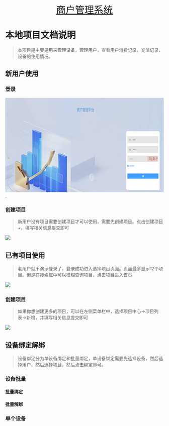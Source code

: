 <!--
 * @Author: txd
 * @Date: 2024-04-15 15:33:08
 * @LastEditors: Do not edit
 * @LastEditTime: 2024-04-17 09:36:43
 * @FilePath: \fuzhengwei.github.io\README.md
-->

<div align="center">
    <a href="#" style="font-size:30px">商户管理系统</a>
</div>

# 本地项目文档说明 

>本项目是主要是用来管理设备，管理用户，查看用户消费记录，充值记录，设备的使用情况。

## 新用户使用
### 登录
<img src="./assets/img/01.png" style="width: 600px;height: 300px;">.

### 创建项目
>新用户没有项目需要创建项目才可以使用，需要先创建项目。点击创建项目+，填写相关信息提交即可

<img src="./docs/assets/img/02.png">


<!-- **登陆创建项目** -->

## 已有项目使用
>老用户就不演示登录了，登录成功进入选择项目页面。页面最多显示12个项目。但是在搜索框中可以模糊查询项目，点击项目进入首页

<img src="./docs/assets/img/08.png">

### 创建项目
>如果你想创建更多的项目，可以在左侧菜单栏中，选择项目中心->项目列表->新增，并填写相关信息提交即可

<img src="./docs/assets/img/03.png">

## 设备绑定解绑
>设备绑定分为单设备绑定和批量绑定，单设备绑定需要先选择设备，然后选择用户，然后选择项目，然后点击绑定即可。
### 设备批量
#### 批量绑定
#### 批量解绑
### 单个设备

